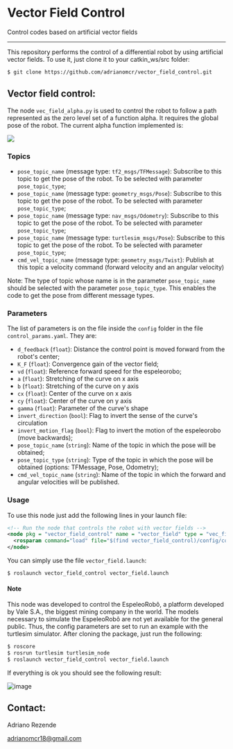# Vector Field Control
Control codes based on artificial vector fields

---------------------
This repository performs the control of a differential robot by using artificial vector fields. To use it, just clone it to your catkin_ws/src folder:

```bash
$ git clone https://github.com/adrianomcr/vector_field_control.git
```



## Vector field control:

The node `vec_field_alpha.py` is used to control the robot to follow a path represented as the zero level set of a function alpha. It requires the global pose of the robot. The current alpha function implemented is:

<img src="https://latex.codecogs.com/svg.latex?\Large&space;\alpha(x,y)=\left(\left(\frac{x-c_x}{a}\right)^\gamma  + \left(\frac{y-c_y}{b}\right)^\gamma \right)^{\frac{1}{\gamma}} - 1" />

### Topics

- `pose_topic_name`  (message type: `tf2_msgs/TFMessage`): Subscribe to this topic to get the pose of the robot. To be selected with parameter `pose_topic_type`;
- `pose_topic_name`  (message type: `geometry_msgs/Pose`): Subscribe to this topic to get the pose of the robot. To be selected with parameter `pose_topic_type`;
- `pose_topic_name`  (message type: `nav_msgs/Odometry`): Subscribe to this topic to get the pose of the robot. To be selected with parameter `pose_topic_type`;
- `pose_topic_name`  (message type: `turtlesim_msgs/Pose`): Subscribe to this topic to get the pose of the robot. To be selected with parameter `pose_topic_type`;
- `cmd_vel_topic_name`  (message type: `geometry_msgs/Twist`): Publish at this topic a velocity command (forward velocity and an angular velocity)

Note: The type of topic whose name  is in the parameter `pose_topic_name` should be selected with the parameter `pose_topic_type`. This enables the code to get the pose from different message types.

### Parameters

The list of parameters is on the file inside the `config` folder in the file `control_params.yaml`. They are:

- `d_feedback` (`float`): Distance the control point is moved forward from the robot's center;
- `K_F` (`float`): Convergence gain of the vector field;
- `vd` (`float`): Reference forward speed for the espeleorobo;
- `a` (`float`): Stretching of the curve on x axis
- `b` (`float`): Stretching of the curve on y axis
- `cx` (`float`): Center of the curve on x axis
- `cy` (`float`): Center of the curve on y axis
- `gamma` (`float`): Parameter of the curve's shape
- `invert_direction` (`bool`): Flag to invert the sense of the curve's circulation
- `invert_motion_flag` (`bool`): Flag to invert the motion of the espeleorobo (move backwards);
- `pose_topic_name` (`string`): Name of the topic in which the pose will be obtained;
- `pose_topic_type` (`string`): Type of the topic in which the pose will be obtained (options: TFMessage, Pose, Odometry);
- `cmd_vel_topic_name` (`string`): Name of the topic in which the forward and angular velocities will be published.


### Usage

To use this node just add the following lines in your launch file:

```xml
<!-- Run the node that controls the robot with vector fields -->
<node pkg = "vector_field_control" name = "vector_field" type = "vec_field_alpha.py" args="" output="screen">
  <rosparam command="load" file="$(find vector_field_control)/config/control_params.yaml" />
</node>
```

You can simply use the file `vector_field.launch`:

```bash
$ roslaunch vector_field_control vector_field.launch
```



#### Note
 This node was developed to control the EspeleoRobô, a platform developed by Vale S.A., the biggest mining company in the world. The models necessary to simulate the EspeleoRobô are not yet available for the general public. Thus, the config parameters are set to run an example with the turtlesim simulator. After cloning the package, just run the following:

```bash
$ roscore
$ rosrun turtlesim turtlesim_node
$ roslaunch vector_field_control vector_field.launch
```

If everything is ok you should see the following result:

![image](https://github.com/adrianomcr/vector_field_control/blob/master/images/turtle.png)

## Contact:

Adriano Rezende

adrianomcr18@gmail.com
